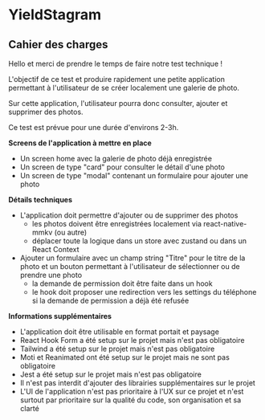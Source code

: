 # YieldStagram

## Cahier des charges

Hello et merci de prendre le temps de faire notre test technique !

L'objectif de ce test et produire rapidement une petite application permettant à l'utilisateur de se créer localement une galerie de photo.

Sur cette application, l'utilisateur pourra donc consulter, ajouter et supprimer des photos.

Ce test est prévue pour une durée d'environs 2-3h.

**Screens de l'application à mettre en place**

- Un screen home avec la galerie de photo déjà enregistrée
- Un screen de type "card" pour consulter le détail d'une photo
- Un screen de type "modal" contenant un formulaire pour ajouter une photo

**Détails techniques**

- L'application doit permettre d'ajouter ou de supprimer des photos
  - les photos doivent être enregistrées localement via react-native-mmkv (ou autre)
  - déplacer toute la logique dans un store avec zustand ou dans un React Context
- Ajouter un formulaire avec un champ string "Titre" pour le titre de la photo et un bouton permettant à l'utilisateur de sélectionner ou de prendre une photo
  - la demande de permission doit être faite dans un hook
  - le hook doit proposer une redirection vers les settings du téléphone si la demande de permission a déjà été refusée
  
**Informations supplémentaires**

- L'application doit être utilisable en format portait et paysage
- React Hook Form a été setup sur le projet mais n'est pas obligatoire
- Tailwind a été setup sur le projet mais n'est pas obligatoire
- Moti et Reanimated ont été setup sur le projet mais ne sont pas obligatoire
- Jest a été setup sur le projet mais n'est pas obligatoire
- Il n'est pas interdit d'ajouter des librairies supplémentaires sur le projet
- L'UI de l'application n'est pas prioritaire à l'UX sur ce projet et n'est surtout par prioritaire sur la qualité du code, son organisation et sa clarté
